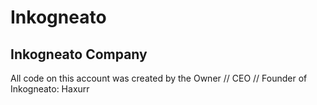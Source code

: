 # Inkogneato
<html>
<h2>Inkogneato Company</h2>
<p>All code on this account was created by the Owner // CEO // Founder of Inkogneato: Haxurr</p>
